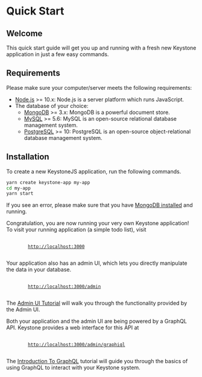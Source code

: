 # Quick Start

## Welcome

This quick start guide will get you up and running with a fresh new Keystone application in just a few easy commands.

## Requirements

Please make sure your computer/server meets the following requirements:

- [Node.js](https://nodejs.org/) >= 10.x: Node.js is a server platform which runs JavaScript.
- The database of your choice:
  - [MongoDB](https://www.mongodb.com/) >= 3.x: MongoDB is a powerful document store.
  - [MySQL](https://www.mysql.com/) >= 5.6: MySQL is an open-source relational database management system.
  - [PostgreSQL](https://www.postgresql.org/) >= 10: PostgreSQL is an open-source object-relational database management system.

## Installation

To create a new KeystoneJS application, run the following commands.

```sh
yarn create keystone-app my-app
cd my-app
yarn start
```

If you see an error, please make sure that you have [MongoDB installed](/quick-start/mongodb) and running.

Congratulation, you are now running your very own Keystone application!
To visit your running application (a simple todo list), visit

<pre>
	<code>
		<a href="http://localhost:3000">http://localhost:3000</a>
	</code>
</pre>

Your application also has an admin UI, which lets you directly manipulate the data in your database.

<pre>
	<code>
		<a href="http://localhost:3000/admin/">http://localhost:3000/admin</a>
	</code>
</pre>

The [Admin UI Tutorial](../tutorials/admin-ui.md) will walk you through the functionality provided by the Admin UI.

Both your application and the admin UI are being powered by a GraphQL API.
Keystone provides a web interface for this API at

<pre>
	<code>
		<a href="http://localhost:3000/admin/graphiql">http://localhost:3000/admin/graphiql</a>
	</code>
</pre>

The [Introduction To GraphQL](../tutorials/intro-to-graphql.md) tutorial will guide you through the basics of using GraphQL to interact with your Keystone system.

